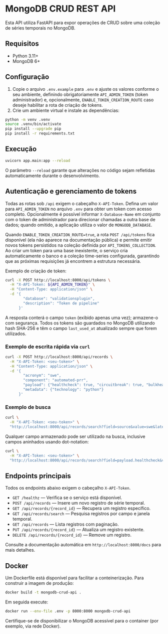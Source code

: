 # MongoDB CRUD REST API

Esta API utiliza FastAPI para expor operações de CRUD sobre uma coleção de séries temporais no MongoDB.

## Requisitos

- Python 3.11+
- MongoDB 6+

## Configuração

1. Copie o arquivo `.env.example` para `.env` e ajuste os valores conforme o seu ambiente, definindo obrigatoriamente `API_ADMIN_TOKEN` (token administrador) e, opcionalmente, `ENABLE_TOKEN_CREATION_ROUTE` caso deseje habilitar a rota de criação de tokens.
2. Crie um ambiente virtual e instale as dependências:

```bash
python -m venv .venv
source .venv/bin/activate
pip install --upgrade pip
pip install -r requirements.txt
```

## Execução

```bash
uvicorn app.main:app --reload
```

O parâmetro `--reload` garante que alterações no código sejam refletidas automaticamente durante o desenvolvimento.

## Autenticação e gerenciamento de tokens

Todas as rotas sob `/api` exigem o cabeçalho `X-API-Token`. Defina um valor para `API_ADMIN_TOKEN` no arquivo `.env` para obter um token com acesso completo. Opcionalmente é possível informar `X-Database-Name` em conjunto com o token de administrador para direcionar chamadas a outra base de dados; quando omitido, a aplicação utiliza o valor de `MONGODB_DATABASE`.

Quando `ENABLE_TOKEN_CREATION_ROUTE=true`, a rota `POST /api/tokens` fica disponível (ela não aparece na documentação pública) e permite emitir novos tokens persistidos na coleção definida por `API_TOKENS_COLLECTION`. Ao criar um token para uma base inexistente, o serviço cria automaticamente o banco e a coleção time-series configurada, garantindo que as próximas requisições já encontrem a estrutura necessária.

Exemplo de criação de token:

```bash
curl -X POST http://localhost:8000/api/tokens \
  -H "X-API-Token: ${API_ADMIN_TOKEN}" \
  -H "Content-Type: application/json" \
  -d '{
        "database": "validationsplugin",
        "description": "Token de pipeline"
      }'
```

A resposta conterá o campo `token` (exibido apenas uma vez); armazene-o com segurança. Todos os tokens são guardados no MongoDB utilizando hash SHA-256 e têm o campo `last_used_at` atualizado sempre que forem utilizados.

### Exemplo de escrita rápida via `curl`

```bash
curl -X POST http://localhost:8000/api/records \
  -H "X-API-Token: <seu-token>" \
  -H "Content-Type: application/json" \
  -d '{
        "acronym": "swe",
        "component": "automated-prr",
        "payload": {"healthcheck": true, "circuitbreak": true, "bulkhead": false, "ratelimit": false},
        "metadata": {"technology": "python"}
      }'
```

### Exemplo de busca

```bash
curl \
  -H "X-API-Token: <seu-token>" \
  "http://localhost:8000/api/records/search?field=source&value=swe&latest=true"
```

Qualquer campo armazenado pode ser utilizado na busca, inclusive campos aninhados usando dot-notation:

```bash
curl \
  -H "X-API-Token: <seu-token>" \
  "http://localhost:8000/api/records/search?field=payload.healthcheck&value=true&latest=true"
```

## Endpoints principais

Todos os endpoints abaixo exigem o cabeçalho `X-API-Token`.

- `GET /healthz` — Verifica se o serviço está disponível.
- `POST /api/records` — Insere um novo registro de série temporal.
- `GET /api/records/{record_id}` — Recupera um registro específico.
- `GET /api/records/search` — Pesquisa registros por campo e janela temporal.
- `GET /api/records` — Lista registros com paginação.
- `PUT /api/records/{record_id}` — Atualiza um registro existente.
- `DELETE /api/records/{record_id}` — Remove um registro.

Consulte a documentação automática em `http://localhost:8000/docs` para mais detalhes.

## Docker

Um Dockerfile está disponível para facilitar a conteinerização. Para construir a imagem de produção:

```bash
docker build -t mongodb-crud-api .
```

Em seguida execute:

```bash
docker run --env-file .env -p 8000:8000 mongodb-crud-api
```

Certifique-se de disponibilizar o MongoDB acessível para o container (por exemplo, via rede Docker).
